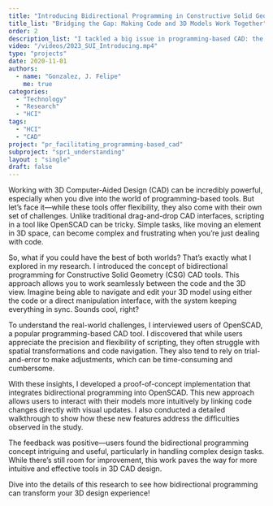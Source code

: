```yaml
---
title: "Introducing Bidirectional Programming in Constructive Solid Geometry-Based CAD"
title_list: "Bridging the Gap: Making Code and 3D Models Work Together"
order: 2
description_list: "I tackled a big issue in programming-based CAD: the tricky relationship between the code and the 3D view. It can be frustrating when you're trying to link what you see on the screen with the lines of code you're writing. To fix this, I introduced the concept of “bidirectional programming” into CAD. Now, you can interact with both the code and the view. Imagine this: you’re editing your model directly on the screen, and the code updates automatically. No more switching back and forth or guessing how a code tweak will look. I even tweaked OpenSCAD to make this a reality."
video: "/videos/2023_SUI_Introducing.mp4"
type: "projects"
date: 2020-11-01
authors:
  - name: "Gonzalez, J. Felipe" 
    me: true
categories:
  - "Technology"
  - "Research"
  - "HCI"
tags:
  - "HCI"
  - "CAD"
project: "pr_facilitating_programming-based_cad"
subproject: "spr1_understanding"
layout : "single"
draft: false
---
```



Working with 3D Computer-Aided Design (CAD) can be incredibly powerful, especially when you dive into the world of programming-based tools. But let’s face it—while these tools offer flexibility, they also come with their own set of challenges. Unlike traditional drag-and-drop CAD interfaces, scripting in a tool like OpenSCAD can be tricky. Simple tasks, like moving an element in 3D space, can become complex and frustrating when you’re just dealing with code.

So, what if you could have the best of both worlds? That’s exactly what I explored in my research. I introduced the concept of bidirectional programming for Constructive Solid Geometry (CSG) CAD tools. This approach allows you to work seamlessly between the code and the 3D view. Imagine being able to navigate and edit your 3D model using either the code or a direct manipulation interface, with the system keeping everything in sync. Sounds cool, right?

To understand the real-world challenges, I interviewed users of OpenSCAD, a popular programming-based CAD tool. I discovered that while users appreciate the precision and flexibility of scripting, they often struggle with spatial transformations and code navigation. They also tend to rely on trial-and-error to make adjustments, which can be time-consuming and cumbersome.

With these insights, I developed a proof-of-concept implementation that integrates bidirectional programming into OpenSCAD. This new approach allows users to interact with their models more intuitively by linking code changes directly with visual updates. I also conducted a detailed walkthrough to show how these new features address the difficulties observed in the study.

The feedback was positive—users found the bidirectional programming concept intriguing and useful, particularly in handling complex design tasks. While there’s still room for improvement, this work paves the way for more intuitive and effective tools in 3D CAD design.

Dive into the details of this research to see how bidirectional programming can transform your 3D design experience!